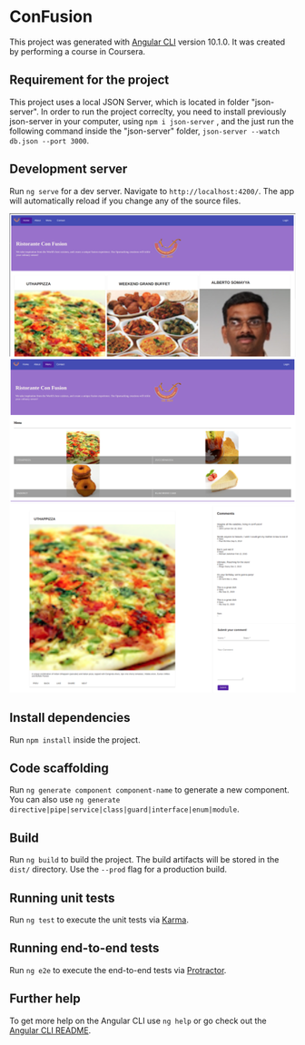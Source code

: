 # ConFusion

This project was generated with [Angular CLI](https://github.com/angular/angular-cli) version 10.1.0. 
It was created by performing a course in Coursera.

## Requirement for the project

This project uses a local JSON Server, which is located in folder "json-server". In order to run the project correclty, you need to install previously json-server in your computer, using `npm i json-server` , and the just run the following command inside the "json-server" folder, `json-server --watch db.json --port 3000`.

## Development server

Run `ng serve` for a dev server. Navigate to `http://localhost:4200/`. The app will automatically reload if you change any of the source files.

![Homepage](./src/assets/images/home.png)
![Selection](./src/assets/images/menu.png)
![Filtering](./src/assets/images/detail.png)

## Install dependencies

Run `npm install` inside the project.

## Code scaffolding

Run `ng generate component component-name` to generate a new component. You can also use `ng generate directive|pipe|service|class|guard|interface|enum|module`.

## Build

Run `ng build` to build the project. The build artifacts will be stored in the `dist/` directory. Use the `--prod` flag for a production build.

## Running unit tests

Run `ng test` to execute the unit tests via [Karma](https://karma-runner.github.io).

## Running end-to-end tests

Run `ng e2e` to execute the end-to-end tests via [Protractor](http://www.protractortest.org/).

## Further help

To get more help on the Angular CLI use `ng help` or go check out the [Angular CLI README](https://github.com/angular/angular-cli/blob/master/README.md).
